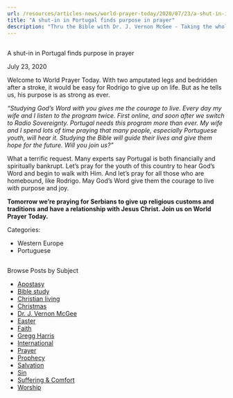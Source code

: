 ```yaml
---
url: /resources/articles-news/world-prayer-today/2020/07/23/a-shut-in-in-portugal-finds-purpose-in-prayer
title: "A shut-in in Portugal finds purpose in prayer"
description: "Thru the Bible with Dr. J. Vernon McGee - Taking the whole Word to the whole world"
---
```







## 
 A shut-in in Portugal finds purpose in prayer


July 23, 2020
![]()




Welcome to World Prayer Today. With two amputated legs and bedridden after a stroke, it would be easy for Rodrigo to give up on life. But as he tells us, his purpose is as strong as ever.

*“Studying God’s Word* *with you gives me the courage to live. Every day my wife and I listen to the program twice. First online, and soon after we switch to Radio Sovereignty. Portugal needs this program more than ever. My wife and I spend lots of time praying that many people, especially Portuguese youth, will hear it. Studying the Bible will guide their lives and give them hope for the future. Will you join us?”*

What a terrific request. Many experts say Portugal is both financially and spiritually bankrupt. Let’s pray for the youth of this country to hear God’s Word and begin to walk with Him. And let’s pray for all those who are homebound, like Rodrigo. May God’s Word give them the courage to live with purpose and joy.

**Tomorrow we’re praying for Serbians to give up religious customs and traditions and have a relationship with Jesus Christ. Join us on World Prayer Today.**



Categories: 


* Western Europe
* Portuguese









## 
 Browse Posts by Subject


* [Apostasy](/resources/articles-news/-in-tags/tags/Apostasy)
* [Bible study](/resources/articles-news/-in-tags/tags/Bible-study)
* [Christian living](/resources/articles-news/-in-tags/tags/Christian-living)
* [Christmas](/resources/articles-news/-in-tags/tags/Christmas)
* [Dr. J. Vernon McGee](/resources/articles-news/-in-tags/tags/Dr-J-Vernon-McGee)
* [Easter](/resources/articles-news/-in-tags/tags/easter)
* [Faith](/resources/articles-news/-in-tags/tags/Faith)
* [Gregg Harris](/resources/articles-news/-in-tags/tags/Gregg-Harris)
* [International](/resources/articles-news/-in-tags/tags/International)
* [Prayer](/resources/articles-news/-in-tags/tags/prayer)
* [Prophecy](/resources/articles-news/-in-tags/tags/Prophecy)
* [Salvation](/resources/articles-news/-in-tags/tags/Salvation)
* [Sin](/resources/articles-news/-in-tags/tags/sin)
* [Suffering & Comfort](/resources/articles-news/-in-tags/tags/Suffering-Comfort)
* [Worship](/resources/articles-news/-in-tags/tags/worship)






